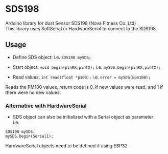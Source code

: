 # SDS198
  
Arduino library for dust Sensor SDS198 (Nova Fitness Co.,Ltd)  
This library uses SoftSerial or HardwareSerial to connect to the SDS198.  

## Usage

* Define SDS object:
i.e. ```SDS198 mySDS;```

* Start object:
```void begin(pinRX,pinTX);```
i.e. ```mySDS.begin(pinRX,pinTX);```

* Read values:
```int read(float *p100);```
i.e. ```error = mySDS(&pm100);```

Reads the PM100 values, return code is 0, if new values were read, and 1 if there were no new values.  

### Alternative with HardwareSerial
* SDS object can also be initialized with a Serial object as parameter  
i.e.
```
SDS198 mySDS;
mySDS.begin(Serial1);
```
HardwareSerial objects need to be defined if using ESP32
